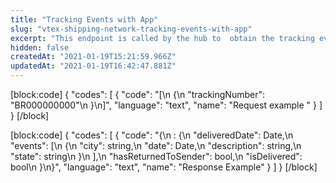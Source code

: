 ```yaml
---
title: "Tracking Events with App"
slug: "vtex-shipping-network-tracking-events-with-app"
excerpt: "This endpoint is called by the hub to  obtain the tracking events of a series of tracking numbers. This call's request updates the events of a list of tracking codes, for packages that are still pending delivery. The expected response is an object contaning the tracking information and the package's notification ID for every `packageID`."
hidden: false
createdAt: "2021-01-19T15:21:59.966Z"
updatedAt: "2021-01-19T16:42:47.881Z"
---
```

[block:code]
{
  "codes": [
    {
      "code": "[\n  {\n    \"trackingNumber\": \"BR000000000\"\n  }\n]",
      "language": "text",
      "name": "Request example "
    }
  ]
}
[/block]

[block:code]
{
  "codes": [
    {
      "code": "{\n  <trackingNumber>: {\n    \"deliveredDate\": Date,\n    \"events\": [\n      {\n        \"city\": string,\n        \"date\": Date,\n        \"description\": string,\n        \"state\": string\n      }\n    ],\n    \"hasReturnedToSender\": bool,\n    \"isDelivered\": bool\n  }\n}",
      "language": "text",
      "name": "Response Example"
    }
  ]
}
[/block]